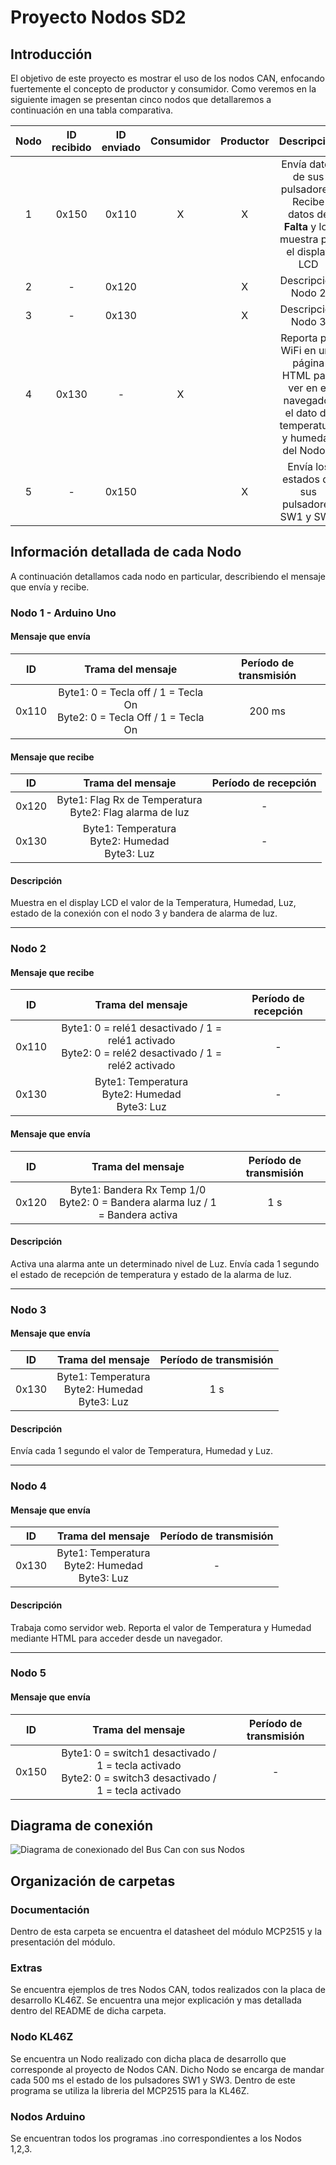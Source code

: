 # Proyecto Nodos SD2

## Introducción
El objetivo de este proyecto es mostrar el uso de los nodos CAN, enfocando fuertemente el concepto de productor y consumidor. Como veremos en la siguiente imagen se presentan cinco nodos que detallaremos a continuación en una tabla comparativa.

| Nodo | ID recibido | ID enviado | Consumidor | Productor | Descripción | Dispositivo |
|:----:|:-----------:|:----------:|:----------:|:---------:|:-----------:|:-----------:|
| 1    | 0x150       | 0x110      | X          | X         | Envía datos de sus pulsadores. Recibe datos de **Falta** y los muestra por el display LCD | Arduino Uno |
| 2    | -           | 0x120      |            | X         | Descripción Nodo 2 | Arduino Uno |
| 3    | -           | 0x130      |            | X         | Descripción Nodo 3 | Arduino Uno |
| 4    | 0x130       | -          | X          |           | Reporta por WiFi en una página HTML para ver en el navegador el dato de temperatura y humedad del Nodo 3 | ESP32 |
| 5    | -           | 0x150      |            | X         | Envía los estados de sus pulsadores SW1 y SW3 | KL46Z |


## Información detallada de cada Nodo
A continuación detallamos cada nodo en particular, describiendo el mensaje que envía y recibe.

### Nodo 1 - Arduino Uno

#### Mensaje que envía

| ID    | Trama del mensaje                                                                 | Período de transmisión |
|:-----:|:----------------------------------------------------------------------------------:|:----------------------:|
| 0x110 | Byte1: 0 = Tecla off / 1 = Tecla On <br> Byte2: 0 = Tecla Off / 1 = Tecla On      | 200 ms                |

#### Mensaje que recibe

| ID    | Trama del mensaje                                                              | Período de recepción |
|:-----:|:-------------------------------------------------------------------------------:|:--------------------:|
| 0x120 | Byte1: Flag Rx de Temperatura <br> Byte2: Flag alarma de luz                   | -                   |
| 0x130 | Byte1: Temperatura <br> Byte2: Humedad <br> Byte3: Luz                         | -                   |

#### Descripción

Muestra en el display LCD el valor de la Temperatura, Humedad, Luz, estado de la conexión con el nodo 3 y bandera de alarma de luz.

---

### Nodo 2

#### Mensaje que recibe

| ID    | Trama del mensaje                                                                                     | Período de recepción |
|:-----:|:------------------------------------------------------------------------------------------------------:|:--------------------:|
| 0x110 | Byte1: 0 = relé1 desactivado / 1 = relé1 activado <br> Byte2: 0 = relé2 desactivado / 1 = relé2 activado | -                   |
| 0x130 | Byte1: Temperatura <br> Byte2: Humedad <br> Byte3: Luz                                                 | -                   |

#### Mensaje que envía

| ID    | Trama del mensaje                                                                      | Período de transmisión |
|:-----:|:---------------------------------------------------------------------------------------:|:----------------------:|
| 0x120 | Byte1: Bandera Rx Temp 1/0 <br> Byte2: 0 = Bandera alarma luz / 1 = Bandera activa     | 1 s                    |

#### Descripción

Activa una alarma ante un determinado nivel de Luz. Envía cada 1 segundo el estado de recepción de temperatura y estado de la alarma de luz.

---

### Nodo 3

#### Mensaje que envía

| ID    | Trama del mensaje                                           | Período de transmisión |
|:-----:|:------------------------------------------------------------:|:----------------------:|
| 0x130 | Byte1: Temperatura <br> Byte2: Humedad <br> Byte3: Luz       | 1 s                    |

#### Descripción

Envía cada 1 segundo el valor de Temperatura, Humedad y Luz.

---

### Nodo 4

#### Mensaje que envía

| ID    | Trama del mensaje                                           | Período de transmisión |
|:-----:|:------------------------------------------------------------:|:----------------------:|
| 0x130 | Byte1: Temperatura <br> Byte2: Humedad <br> Byte3: Luz       | -                      |

#### Descripción

Trabaja como servidor web. Reporta el valor de Temperatura y Humedad mediante HTML para acceder desde un navegador.

---

### Nodo 5

#### Mensaje que envía

| ID    | Trama del mensaje                                                                 | Período de transmisión |
|:-----:|:----------------------------------------------------------------------------------:|:----------------------:|
| 0x150 | Byte1: 0 = switch1 desactivado / 1 = tecla activado <br> Byte2: 0 = switch3 desactivado / 1 = tecla activado | - |



## Diagrama de conexión

![Diagrama de conexionado del Bus Can con sus Nodos](https://github.com/Agustin586/Ejemplos-SD2/blob/main/image/Diagrama_CANBUS.jpeg)

## Organización de carpetas

### Documentación
Dentro de esta carpeta se encuentra el datasheet del módulo MCP2515 y la presentación del módulo.

### Extras
Se encuentra ejemplos de tres Nodos CAN, todos realizados con la placa de desarrollo KL46Z. Se encuentra una mejor explicación y mas detallada dentro del README de dicha carpeta.

### Nodo KL46Z
Se encuentra un Nodo realizado con dicha placa de desarrollo que corresponde al proyecto de Nodos CAN. Dicho Nodo se encarga de mandar cada 500 ms el estado de los pulsadores SW1 y SW3. Dentro de este programa se utiliza la libreria del MCP2515 para la KL46Z.

### Nodos Arduino
Se encuentran todos los programas .ino correspondientes a los Nodos 1,2,3.
